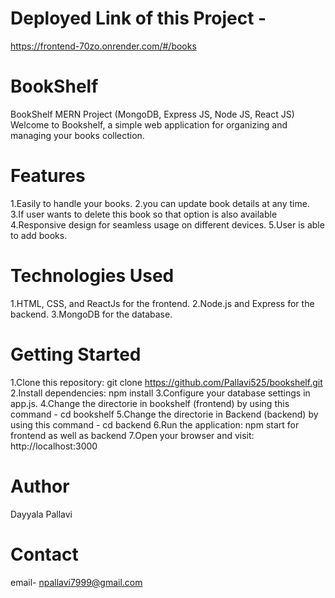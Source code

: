 # Deployed Link of this Project -
https://frontend-70zo.onrender.com/#/books

# BookShelf
BookShelf MERN Project (MongoDB, Express JS, Node JS, React JS)
Welcome to Bookshelf, a simple web application for organizing and managing your books collection.

# Features
1.Easily to handle your books.
2.you can update book details at any time.
3.If user wants to delete this book so that option is also available
4.Responsive design for seamless usage on different devices.
5.User is able to add books.

# Technologies Used
1.HTML, CSS, and ReactJs for the frontend.
2.Node.js and Express for the backend.
3.MongoDB for the database.

# Getting Started
1.Clone this repository: git clone https://github.com/Pallavi525/bookshelf.git
2.Install dependencies: npm install
3.Configure your database settings in app.js.
4.Change the directorie in bookshelf (frontend) by using this command - cd bookshelf
5.Change the directorie in Backend (backend) by using this command - cd backend
6.Run the application: npm start for frontend as well as backend
7.Open your browser and visit: http://localhost:3000

# Author
Dayyala Pallavi

# Contact
email- npallavi7999@gmail.com





